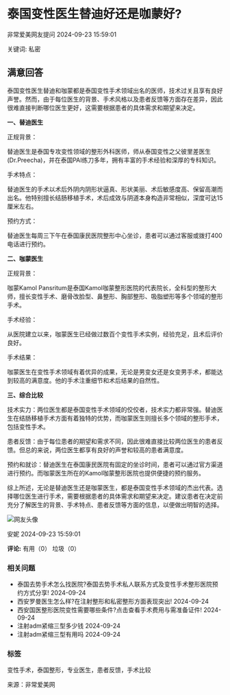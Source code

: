 # 泰国变性医生替迪好还是咖蒙好?

非常爱美网友提问 2024-09-23 15:59:01

关键词: 私密

## 满意回答

泰国变性医生替迪和咖蒙都是泰国变性手术领域出名的医师，技术过关且享有良好声誉。然而，由于每位医生的背景、手术风格以及患者反馈等方面存在差异，因此很难直接判断哪位医生更好，这需要根据患者的具体需求和期望来决定。

**一、替迪医生**

正规背景：

替迪医生是泰国专攻变性领域的整形外科医师，师从泰国变性之父彼里差医生(Dr.Preecha)，并在泰国PAI练刀多年，拥有丰富的手术经验和深厚的专科知识。

手术特点：

替迪医生的手术以术后外阴内阴形状逼真、形状美丽、术后敏感度高、保留高潮而出名。他特别擅长结肠移植手术，术后成效与阴道本身构造非常相似，深度可达15厘米左右。

预约方式：

替迪医生每周三下午在泰国康民医院整形中心坐诊，患者可以通过客服或拨打400电话进行预约。

**二、咖蒙医生**

正规背景：

咖蒙Kamol Pansritum是泰国Kamol咖蒙整形医院的代表院长，全科型的整形大师，擅长变性手术、磨骨改脸型、鼻整形、胸部整形、吸脂塑形等多个领域的整形手术。

手术经验：

从医院建立以来，咖蒙医生已经做过数百个变性手术实例，经验充足，且术后评价良好。

手术结果：

咖蒙医生在变性手术领域有着优异的成果，无论是男变女还是女变男手术，都能达到较高的满意度。他的手术注重细节和术后结果的自然性。

**三、综合比较**

技术实力：两位医生都是泰国变性手术领域的佼佼者，技术实力都非常强。替迪医生在结肠移植手术方面有着独特的优势，而咖蒙医生则擅长多个领域的整形手术，包括变性手术。

患者反馈：由于每位患者的期望和需求不同，因此很难直接比较两位医生的患者反馈。但总的来说，两位医生都享有良好的声誉和较高的患者满意度。

预约和就诊：替迪医生在泰国康民医院有固定的坐诊时间，患者可以通过官方渠道进行预约。而咖蒙医生所在的Kamol咖蒙整形医院也提供便捷的预约服务。

综上所述，无论是替迪医生还是咖蒙医生，都是泰国变性手术领域的杰出代表。选择哪位医生进行手术，需要根据患者的具体需求和期望来决定。建议患者在决定前充分了解医生的背景、手术特点、患者反馈等方面的信息，以便做出明智的选择。

![网友头像](/statics/zxj/img/z_user_ioc.jpg)

安妮 2024-09-23 15:59:01

**评论:** 有用（0） 垃圾（0）

### 相关问题

- 泰国去势手术怎么找医院?泰国去势手术私人联系方式及变性手术整形医院预约方式分享! 2024-09-24
- 西安罗曼医生怎么样?在注射整形和私密整形方面表现突出! 2024-09-24
- 西安国医整形医院变性需要哪些条件?点击查看手术费用与需准备证件! 2024-09-24
- 注射adm紧缩三型多少钱 2024-09-24
- 注射adm紧缩三型有用吗 2024-09-24

### 标签

变性手术，泰国整形，专业医生，患者反馈，手术比较

来源：非常爱美网